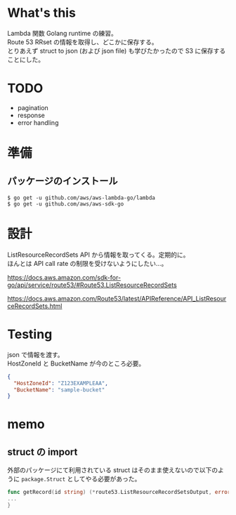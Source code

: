 # What's this
Lambda 関数 Golang runtime の練習。  
Route 53 RRset の情報を取得し、どこかに保存する。  
とりあえず struct to json (および json file) も学びたかったので S3 に保存することにした。

# TODO
- pagination
- response
- error handling

# 準備
## パッケージのインストール
```
$ go get -u github.com/aws/aws-lambda-go/lambda
$ go get -u github.com/aws/aws-sdk-go
```

# 設計
ListResourceRecordSets API から情報を取ってくる。定期的に。  
ほんとは API call rate の制限を受けないようにしたい…。  

https://docs.aws.amazon.com/sdk-for-go/api/service/route53/#Route53.ListResourceRecordSets

https://docs.aws.amazon.com/Route53/latest/APIReference/API_ListResourceRecordSets.html

# Testing
json で情報を渡す。  
HostZoneId と BucketName が今のところ必要。

```json
{
  "HostZoneId": "Z123EXAMPLEAA",
  "BucketName": "sample-bucket"
}
```

# memo
## struct の import
外部のパッケージにて利用されている struct はそのまま使えないので以下のように `package.Struct` としてやる必要があった。

```go
func getRecord(id string) (*route53.ListResourceRecordSetsOutput, error) {
...
}
```
